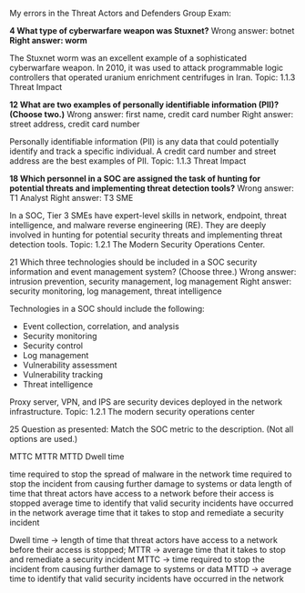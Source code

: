 My errors in the Threat Actors and Defenders Group Exam:

**4 What type of cyberwarfare weapon was Stuxnet?**
Wrong answer: botnet
**Right answer: worm**

The Stuxnet worm was an excellent example of a sophisticated cyberwarfare weapon. In 2010, it was used to attack programmable logic controllers that operated uranium enrichment centrifuges in Iran. Topic: 1.1.3 Threat Impact

**12 What are two examples of personally identifiable information (PII)? (Choose two.)**
Wrong answer: first name, credit card number
Right answer: street address, credit card number

Personally identifiable information (PII) is any data that could potentially identify and track a specific individual. A credit card number and street address are the best examples of PII. Topic: 1.1.3 Threat Impact

**18 Which personnel in a SOC are assigned the task of hunting for potential threats and implementing threat detection tools?**
Wrong answer: T1 Analyst
Right answer: T3 SME

In a SOC, Tier 3 SMEs have expert-level skills in network, endpoint, threat intelligence, and malware reverse engineering (RE). They are deeply involved in hunting for potential security threats and implementing threat detection tools. Topic: 1.2.1 The Modern Security Operations Center.

21 Which three technologies should be included in a SOC security information and event management system? (Choose three.)
Wrong answer: intrusion prevention, security management, log management
Right answer: security monitoring, log management, threat intelligence

Technologies in a SOC should include the following:

* Event collection, correlation, and analysis
* Security monitoring
* Security control
* Log management
* Vulnerability assessment
* Vulnerability tracking
* Threat intelligence

Proxy server, VPN, and IPS are security devices deployed in the network infrastructure. Topic: 1.2.1 The modern security operations center

25 Question as presented: Match the SOC metric to the description. (Not all options are used.)

MTTC
MTTR
MTTD 
Dwell time

time required to stop the spread of malware in the network
time required to stop the incident from causing further damage to systems or data
length of time that threat actors have access to a network before their access is stopped
average time to identify that valid security incidents have occurred in the network 
average time that it takes to stop and remediate a security incident

Dwell time -> length of time that threat actors have access to a network before their access is stopped;
MTTR -> average time that it takes to stop and remediate a security incident
MTTC -> time required to stop the incident from causing further damage to systems or data
MTTD -> average time to identify that valid security incidents have occurred in the network 